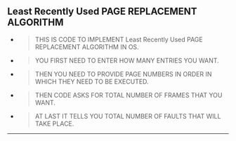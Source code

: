 ## Least Recently Used PAGE REPLACEMENT ALGORITHM  

* > THIS IS CODE TO IMPLEMENT Least Recently Used PAGE REPLACEMENT ALGORITHM IN OS.
* > YOU FIRST NEED TO ENTER HOW MANY ENTRIES YOU WANT. 
* > THEN YOU NEED TO PROVIDE PAGE NUMBERS IN ORDER IN WHICH THEY NEED TO BE EXECUTED.
* > THEN CODE ASKS FOR TOTAL NUMBER OF FRAMES THAT YOU WANT. 
* > AT LAST IT TELLS YOU TOTAL NUMBER OF FAULTS THAT WILL TAKE PLACE.
---